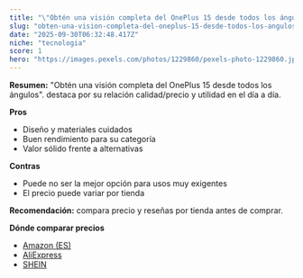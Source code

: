 ```yaml
---
title: "\"Obtén una visión completa del OnePlus 15 desde todos los ángulos\"."
slug: "obten-una-vision-completa-del-oneplus-15-desde-todos-los-angulos"
date: "2025-09-30T06:32:48.417Z"
niche: "tecnologia"
score: 1
hero: "https://images.pexels.com/photos/1229860/pexels-photo-1229860.jpeg?auto=compress&cs=tinysrgb&fit=crop&h=627&w=1200&auto=compress&cs=tinysrgb&w=1200&h=675&fit=crop"
---
```


**Resumen:** "Obtén una visión completa del OnePlus 15 desde todos los ángulos". destaca por su relación calidad/precio y utilidad en el día a día.

**Pros**
- Diseño y materiales cuidados
- Buen rendimiento para su categoría
- Valor sólido frente a alternativas

**Contras**
- Puede no ser la mejor opción para usos muy exigentes
- El precio puede variar por tienda

**Recomendación:** compara precio y reseñas por tienda antes de comprar.

**Dónde comparar precios**
- [Amazon (ES)](https://www.amazon.es/s?k=%22Obt%C3%A9n%20una%20visi%C3%B3n%20completa%20del%20OnePlus%2015%20desde%20todos%20los%20%C3%A1ngulos%22.&tag=teknovashop25-21)
- [AliExpress](https://www.aliexpress.com/wholesale?SearchText=%22Obt%C3%A9n%20una%20visi%C3%B3n%20completa%20del%20OnePlus%2015%20desde%20todos%20los%20%C3%A1ngulos%22.)
- [SHEIN](https://www.shein.com/pdsearch/%22Obt%C3%A9n%20una%20visi%C3%B3n%20completa%20del%20OnePlus%2015%20desde%20todos%20los%20%C3%A1ngulos%22.)